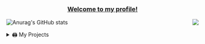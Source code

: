   <h3 align="center" style="text-decoration: underline;">Welcome to my profile!</h3>
  
![Anurag's GitHub stats](https://github-readme-stats.vercel.app/api?username=Mirrrrrow&show_icons=true&theme=dracula)
[<img src="https://lanyard-profile-readme.vercel.app/api/261046946754461696" align="right">](https://discord.com/users/261046946754461696)

<details>
  <summary>🖨️ My Projects</summary>
  
I am Head-Developer for the roleplay server [State Of Tomorrow](https://stateoftomorrow.de) and I own the FiveM Scripting Service [ml-scripts.xy](https://discord.gg/mlscripts)

</details>
